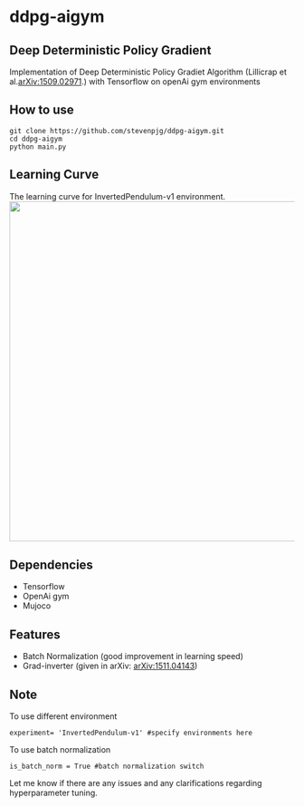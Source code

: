 # ddpg-aigym

## Deep Deterministic Policy Gradient
Implementation of Deep Deterministic Policy Gradiet Algorithm (Lillicrap et al.[arXiv:1509.02971](http://arxiv.org/abs/1509.02971).) with Tensorflow on openAi gym environments

## How to use
```
git clone https://github.com/stevenpjg/ddpg-aigym.git
cd ddpg-aigym
python main.py
```

## Learning Curve
The learning curve for InvertedPendulum-v1 environment.  
<img src="https://github.com/stevenpjg/ddpg-aigym/blob/master/learning_curve.png" width="800" height="600" />
## Dependencies
- Tensorflow
- OpenAi gym
- Mujoco

## Features
- Batch Normalization (good improvement in learning speed)
- Grad-inverter (given in arXiv: [arXiv:1511.04143](http://arxiv.org/abs/1511.04143))

## Note
To use different environment
```
experiment= 'InvertedPendulum-v1' #specify environments here

```
To use batch normalization
```
is_batch_norm = True #batch normalization switch
```
Let me know if there are any issues and any clarifications regarding hyperparameter tuning.








